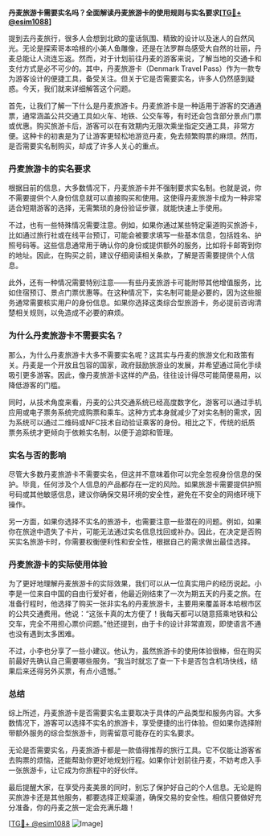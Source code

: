 **丹麦旅游卡需要实名吗？全面解读丹麦旅游卡的使用规则与实名要求[[TG💪+ @esim1088](https://t.me/s/esim1088)]**

提到去丹麦旅行，很多人会想到北欧的童话氛围、精致的设计以及迷人的自然风光。无论是探索哥本哈根的小美人鱼雕像，还是在法罗群岛感受大自然的壮丽，丹麦总能让人流连忘返。然而，对于计划前往丹麦的游客来说，了解当地的交通卡和支付方式是必不可少的。其中，丹麦旅游卡（Denmark Travel Pass）作为一款专为游客设计的便捷工具，备受关注。但关于它是否需要实名，许多人仍然感到疑惑。今天，我们就来详细解答这个问题。

首先，让我们了解一下什么是丹麦旅游卡。丹麦旅游卡是一种适用于游客的交通通票，通常涵盖公共交通工具如火车、地铁、公交车等，有时还会包含部分景点门票或优惠。购买旅游卡后，游客可以在有效期内无限次乘坐指定交通工具，非常方便。这种卡的初衷是为了让游客更轻松地游览丹麦，免去频繁购票的麻烦。然而，是否需要实名制购买，却成了许多人关心的重点。

### 丹麦旅游卡的实名要求

根据目前的信息，大多数情况下，丹麦旅游卡并不强制要求实名制。也就是说，你不需要提供个人身份信息就可以直接购买和使用。这使得丹麦旅游卡成为一种非常适合短期游客的选择，无需繁琐的身份验证步骤，就能快速上手使用。

不过，也有一些特殊情况需要注意。例如，如果你通过某些特定渠道购买旅游卡，比如通过旅行社或在线平台预订，可能会被要求填写一些基本信息，包括姓名、护照号码等。这些信息通常用于确认你的身份或提供额外的服务，比如将卡邮寄到你的地址。因此，在购买之前，建议仔细阅读相关条款，了解是否需要提供个人信息。

此外，还有一种情况需要特别注意——有些丹麦旅游卡可能附带其他增值服务，比如住宿预订、景点门票优惠等。在这种情况下，实名制可能是必要的，因为这些服务通常需要核实用户的身份信息。如果你选择这类综合型旅游卡，务必提前咨询清楚相关规则，以免造成不必要的麻烦。

### 为什么丹麦旅游卡不需要实名？

那么，为什么丹麦旅游卡大多不需要实名呢？这其实与丹麦的旅游文化和政策有关。丹麦是一个开放且包容的国家，政府鼓励旅游业的发展，并希望通过简化手续吸引更多游客。因此，像丹麦旅游卡这样的产品，往往设计得尽可能简便易用，以降低游客的门槛。

同时，从技术角度来看，丹麦的公共交通系统已经高度数字化，游客可以通过手机应用或电子票务系统完成购票和乘车。这种方式本身就减少了对实名制的需求，因为系统可以通过二维码或NFC技术自动验证乘客的身份。相比之下，传统的纸质票务系统才更倾向于依赖实名制，以便于追踪和管理。

### 实名与否的影响

尽管大多数丹麦旅游卡不需要实名，但这并不意味着你可以完全忽视身份信息的保护。毕竟，任何涉及个人信息的产品都存在一定的风险。如果旅游卡需要提供护照号码或其他敏感信息，建议你确保交易环境的安全性，避免在不安全的网络环境下操作。

另一方面，如果你选择不实名的旅游卡，也需要注意一些潜在的问题。例如，如果你在旅途中遗失了卡片，可能无法通过实名信息找回或补办。因此，在决定是否购买实名旅游卡时，你需要权衡便利性和安全性，根据自己的需求做出最佳选择。

### 丹麦旅游卡的实际使用体验

为了更好地理解丹麦旅游卡的实际效果，我们可以从一位真实用户的经历说起。小李是一位来自中国的自由行爱好者，他最近刚结束了一次为期五天的丹麦之旅。在准备行程时，他选择了购买一张非实名的丹麦旅游卡，主要用来覆盖哥本哈根市区的公共交通费用。他说：“这张卡真的太方便了！我每天都可以随意搭乘地铁和公交车，完全不用担心票价问题。”他还提到，由于卡的设计非常直观，即使语言不通也没有遇到太多困难。

不过，小李也分享了一些小建议。他认为，虽然旅游卡的使用体验很棒，但在购买前最好先确认自己需要哪些服务。“我当时就忘了查一下卡是否包含机场快线，结果后来还得另外买票，有点小遗憾。”

### 总结

综上所述，丹麦旅游卡是否需要实名主要取决于具体的产品类型和服务内容。大多数情况下，游客可以选择不实名的旅游卡，享受便捷的出行体验。但如果你选择附带额外服务的综合型旅游卡，则需留意可能存在的实名要求。

无论是否需要实名，丹麦旅游卡都是一款值得推荐的旅行工具。它不仅能让游客省去购票的烦恼，还能帮助你更好地规划行程。如果你计划前往丹麦，不妨考虑入手一张旅游卡，让它成为你旅程中的好伙伴。

最后提醒大家，在享受丹麦美景的同时，别忘了保护好自己的个人信息。无论是购买旅游卡还是其他服务，都要选择正规渠道，确保交易的安全性。相信只要做好充分准备，你的丹麦之旅一定会充满乐趣！

[[TG💪+ @esim1088](https://t.me/s/esim1088) ![Image](https://i.postimg.cc/4NQfJmqS/Snipaste-2025-05-13-00-14-12.png)]